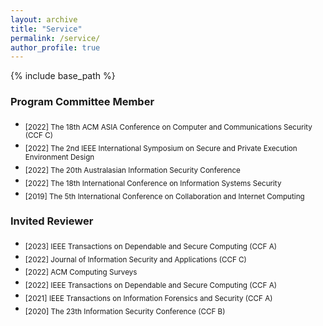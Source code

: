 ```yaml
---
layout: archive
title: "Service"
permalink: /service/
author_profile: true
---
```


{% include base_path %}


### Program Committee Member
- <sub>[2022] The 18th ACM ASIA Conference on Computer and Communications Security (CCF C)
- <sub>[2022] The 2nd IEEE International Symposium on Secure and Private Execution Environment Design 
- <sub>[2022] The 20th Australasian Information Security Conference
- <sub>[2022] The 18th International Conference on Information Systems Security
- <sub>[2019] The 5th International Conference on Collaboration and Internet Computing

### Invited Reviewer
- <sub> [2023] IEEE Transactions on Dependable and Secure Computing (CCF A) </sub> 
- <sub> [2022] Journal of Information Security and Applications (CCF C) </sub> 
- <sub> [2022] ACM Computing Surveys </sub> 
- <sub> [2022] IEEE Transactions on Dependable and Secure Computing (CCF A) </sub> 
- <sub> [2021] IEEE Transactions on Information Forensics and Security (CCF A) </sub> 
- <sub> [2020] The 23th Information Security Conference (CCF B) </sub>
